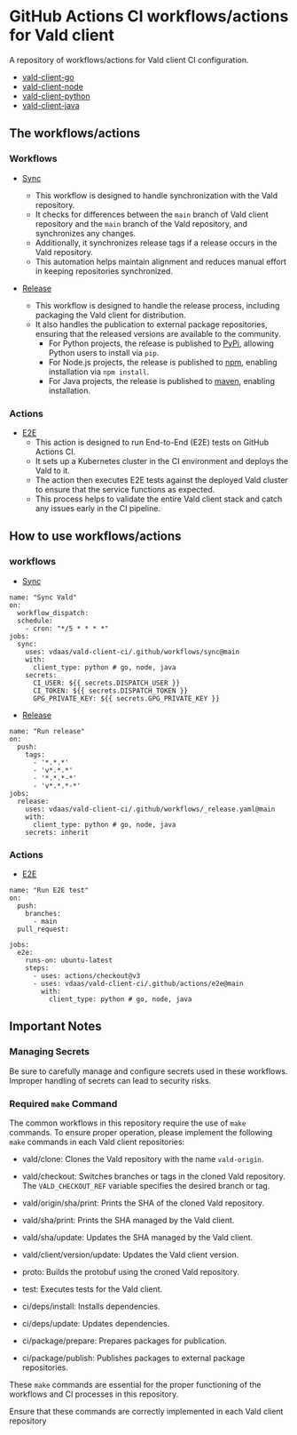 # GitHub Actions CI workflows/actions for Vald client

A repository of workflows/actions for Vald client CI configuration.

- [vald-client-go](https://github.com/vdaas/vald-client-go)
- [vald-client-node](https://github.com/vdaas/vald-client-node)
- [vald-client-python](https://github.com/vdaas/vald-client-python)
- [vald-client-java](https://github.com/vdaas/vald-client-java)

## The workflows/actions

### Workflows

- [Sync](./.github/workflows/sync.yaml)
  - This workflow is designed to handle synchronization with the Vald repository.
  - It checks for differences between the `main` branch of Vald client repository and the `main` branch of the Vald repository, and synchronizes any changes.
  - Additionally, it synchronizes release tags if a release occurs in the Vald repository.
  - This automation helps maintain alignment and reduces manual effort in keeping repositories synchronized.

- [Release](./.github/workflows/_release.yaml)
  - This workflow is designed to handle the release process, including  packaging the Vald client for distribution.
  - It also handles the publication to external package repositories, ensuring that the released versions are available to the community.
    - For Python projects, the release is published to [PyPi](https://pypi.org/project/vald-client-python/), allowing Python users to install via `pip`.
    - For Node.js projects, the release is published to [npm](https://www.npmjs.com/package/vald-client-node), enabling installation via `npm install`.
    - For Java projects, the release is published to [maven](https://central.sonatype.com/artifact/org.vdaas.vald/vald-client-java), enabling installation.

### Actions

- [E2E](./.github/actions/e2e/action.yaml)
  - This action is designed to run End-to-End (E2E) tests on GitHub Actions CI.
  - It sets up a Kubernetes cluster in the CI environment and deploys the Vald to it.
  - The action then executes E2E tests against the deployed Vald cluster to ensure that the service functions as expected.
  - This process helps to validate the entire Vald client stack and catch any issues early in the CI pipeline.

## How to use workflows/actions

### workflows

- [Sync](./.github/workflows/sync.yaml)

```
name: "Sync Vald"
on:
  workflow_dispatch:
  schedule:
    - cron: "*/5 * * * *"
jobs:
  sync:
    uses: vdaas/vald-client-ci/.github/workflows/sync@main
    with:
      client_type: python # go, node, java
    secrets:
      CI_USER: ${{ secrets.DISPATCH_USER }}
      CI_TOKEN: ${{ secrets.DISPATCH_TOKEN }}
      GPG_PRIVATE_KEY: ${{ secrets.GPG_PRIVATE_KEY }}
```

- [Release](./.github/workflows/_release.yaml)

```
name: "Run release"
on:
  push:
    tags:
      - '*.*.*'
      - 'v*.*.*'
      - '*.*.*-*'
      - 'v*.*.*-*'
jobs:
  release:
    uses: vdaas/vald-client-ci/.github/workflows/_release.yaml@main
    with:
      client_type: python # go, node, java
    secrets: inherit

```

### Actions

- [E2E](./.github/actions/e2e/action.yaml)

```
name: "Run E2E test"
on:
  push:
    branches:
      - main
  pull_request:

jobs:
  e2e:
    runs-on: ubuntu-latest
    steps:
      - uses: actions/checkout@v3
      - uses: vdaas/vald-client-ci/.github/actions/e2e@main
        with:
          client_type: python # go, node, java
````

## Important Notes

### Managing Secrets

Be sure to carefully manage and configure secrets used in these workflows. Improper handling of secrets can lead to security risks.

### Required `make` Command

The common workflows in this repository require the use of `make` commands. To ensure proper operation, please implement the following `make` commands in each Vald client repositories:

- vald/clone: Clones the Vald repository with the name `vald-origin`.

- vald/checkout: Switches branches or tags in the cloned Vald repository. The `VALD_CHECKOUT_REF` variable specifies the desired branch or tag.

- vald/origin/sha/print: Prints the SHA of the cloned Vald repository.

- vald/sha/print: Prints the SHA managed by the Vald client.

- vald/sha/update: Updates the SHA managed by the Vald client.

- vald/client/version/update: Updates the Vald client version.

- proto: Builds the protobuf using the croned Vald repository.

- test: Executes tests for the Vald client.

- ci/deps/install: Installs dependencies.

- ci/deps/update: Updates dependencies.

- ci/package/prepare: Prepares packages for publication.

- ci/package/publish: Publishes packages to external package repositories.


These `make` commands are essential for the proper functioning of the workflows and CI processes in this repository.

Ensure that these commands are correctly implemented in each Vald client repository
